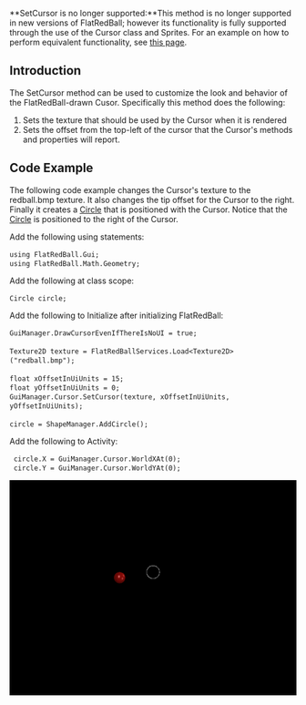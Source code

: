 **SetCursor is no longer supported:**This method is no longer supported in new versions of FlatRedBall; however its functionality is fully supported through the use of the Cursor class and Sprites. For an example on how to perform equivalent functionality, see [this page](/frb/docs/index.php?title=FlatRedBall.Gui.Cursor.WorldXAt#Using_custom_Cursor_graphics.md "FlatRedBall.Gui.Cursor.WorldXAt").

## Introduction

The SetCursor method can be used to customize the look and behavior of the FlatRedBall-drawn Cusor. Specifically this method does the following:

1.  Sets the texture that should be used by the Cursor when it is rendered
2.  Sets the offset from the top-left of the cursor that the Cursor's methods and properties will report.

## Code Example

The following code example changes the Cursor's texture to the redball.bmp texture. It also changes the tip offset for the Cursor to the right. Finally it creates a [Circle](/frb/docs/index.php?title=FlatRedBall.Math.Geometry.Circle.md "FlatRedBall.Math.Geometry.Circle") that is positioned with the Cursor. Notice that the [Circle](/frb/docs/index.php?title=FlatRedBall.Math.Geometry.Circle.md "FlatRedBall.Math.Geometry.Circle") is positioned to the right of the Cursor.

Add the following using statements:

    using FlatRedBall.Gui;
    using FlatRedBall.Math.Geometry;

Add the following at class scope:

    Circle circle;

Add the following to Initialize after initializing FlatRedBall:

    GuiManager.DrawCursorEvenIfThereIsNoUI = true;

    Texture2D texture = FlatRedBallServices.Load<Texture2D>("redball.bmp");

    float xOffsetInUiUnits = 15;
    float yOffsetInUiUnits = 0;
    GuiManager.Cursor.SetCursor(texture, xOffsetInUiUnits, yOffsetInUiUnits);

    circle = ShapeManager.AddCircle();

Add the following to Activity:

     circle.X = GuiManager.Cursor.WorldXAt(0);
     circle.Y = GuiManager.Cursor.WorldYAt(0);

![CursorSetCursor.png](/media/migrated_media-CursorSetCursor.png)
